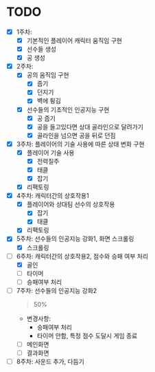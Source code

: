 # TODO
- [x] 1주차: 
  + [x] 기본적인 플레이어 캐릭터 움직임 구현
  + [x] 선수들 생성
  + [x] 공 생성
- [x] 2주차:
  + [x] 공의 움직임 구현
    + [x] 줍기
    + [x] 던지기
    + [x] 벽에 튕김
  + [x] 선수들의 기초적인 인공지능 구현
    + [x] 공 줍기
    + [x] 공을 들고있다면 상대 골라인으로 달려가기
    + [x] 골라인을 넘으면 공을 뒤로 던짐
- [x] 3주차: 플레이어의 기술 사용에 따른 상태 변화 구현
  + [x] 플레이어 기술 사용
    + [x] 전력질주
    + [x] 태클
    + [x] 잡기
  + [x] 리팩토링
- [x] 4주차: 캐릭터간의 상호작용1
  + [x] 플레이어와 상대팀 선수의 상호작용
    + [x] 잡기
    + [x] 태클
  + [x] 리팩토링
- [x] 5주차: 선수들의 인공지능 강화1, 화면 스크롤링
  + [x] 스크롤링
- [ ] 6주차: 캐릭터간의 상호작용2, 점수와 승패 여부 처리
  + [x] 골인
  + [ ] 타이머
  + [ ] 승패여부 처리
- [ ] 7주차: 선수들의 인공지능 강화2
  > 50%
  + 변경사항:
    * 승패여부 처리
    * 타이머 안함, 특정 점수 도달시 게임 종료
  + [ ] 메인화면
  + [ ] 결과화면
- [ ] 8주차: 사운드 추가, 다듬기
